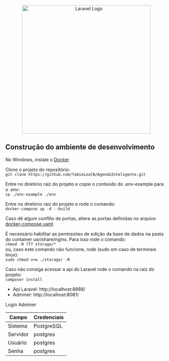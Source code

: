 <p align="center"><a href="https://laravel.com" target="_blank"><img src="https://raw.githubusercontent.com/laravel/art/master/logo-lockup/5%20SVG/2%20CMYK/1%20Full%20Color/laravel-logolockup-cmyk-red.svg" width="400" alt="Laravel Logo"></a></p>

## Construção do ambiente de desenvolvimento

No Windows, instale o [Docker](https://www.docker.com/)

Clone o projeto do repositório:<br>
`git clone https://github.com/fabioLealN/AgendaInteligente.git`


Entre no diretório raiz do projeto e copie o conteúdo do .env-example para o .env:<br>
`cp ./env-example ./env`


Entre no diretório raiz do projeto e rode o comando:<br>
`docker-compose up -d --build`


Caso dê algum conflito de portas, altere as portas definidas no arquivo [docker-compose.yaml](./docker-compose.yaml)


É necessário habilitar as permissões de edição da base de dados na pasta do container usr/share/nginx. Para isso rode o comando:<br>
`chmod -R 777 storage/*`<br>
ou, caso este comando não funcione, rode (sudo em caso de terminais linux):<br>
`sudo chmod o+w ./storage/ -R`


Caso não consiga acessar a api do Laravel rode o comando na raiz do projeto:<br>
`composer install`


- Api Laravel: http://localhost:8888/
- Adminer: http://localhost:8081/

Login Adminer


| Campo | Credenciais |
| --- | --- |
| Sistema | PostgreSQL |
| Servidor | postgres |
| Usuário | postgres |
| Senha | postgres |
